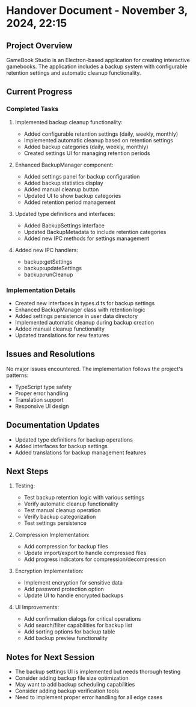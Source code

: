 # Handover Document - November 3, 2024, 22:15

## Project Overview
GameBook Studio is an Electron-based application for creating interactive gamebooks. The application includes a backup system with configurable retention settings and automatic cleanup functionality.

## Current Progress

### Completed Tasks
1. Implemented backup cleanup functionality:
   - Added configurable retention settings (daily, weekly, monthly)
   - Implemented automatic cleanup based on retention settings
   - Added backup categories (daily, weekly, monthly)
   - Created settings UI for managing retention periods

2. Enhanced BackupManager component:
   - Added settings panel for backup configuration
   - Added backup statistics display
   - Added manual cleanup button
   - Updated UI to show backup categories
   - Added retention period management

3. Updated type definitions and interfaces:
   - Added BackupSettings interface
   - Updated BackupMetadata to include retention categories
   - Added new IPC methods for settings management

4. Added new IPC handlers:
   - backup:getSettings
   - backup:updateSettings
   - backup:runCleanup

### Implementation Details
- Created new interfaces in types.d.ts for backup settings
- Enhanced BackupManager class with retention logic
- Added settings persistence in user data directory
- Implemented automatic cleanup during backup creation
- Added manual cleanup functionality
- Updated translations for new features

## Issues and Resolutions
No major issues encountered. The implementation follows the project's patterns:
- TypeScript type safety
- Proper error handling
- Translation support
- Responsive UI design

## Documentation Updates
- Updated type definitions for backup operations
- Added interfaces for backup settings
- Added translations for backup management features

## Next Steps
1. Testing:
   - Test backup retention logic with various settings
   - Verify automatic cleanup functionality
   - Test manual cleanup operation
   - Verify backup categorization
   - Test settings persistence

2. Compression Implementation:
   - Add compression for backup files
   - Update import/export to handle compressed files
   - Add progress indicators for compression/decompression

3. Encryption Implementation:
   - Implement encryption for sensitive data
   - Add password protection option
   - Update UI to handle encrypted backups

4. UI Improvements:
   - Add confirmation dialogs for critical operations
   - Add search/filter capabilities for backup list
   - Add sorting options for backup table
   - Add backup preview functionality

## Notes for Next Session
- The backup settings UI is implemented but needs thorough testing
- Consider adding backup file size optimization
- May want to add backup scheduling capabilities
- Consider adding backup verification tools
- Need to implement proper error handling for all edge cases
